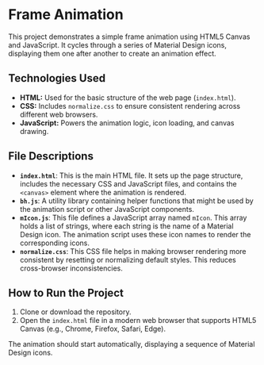 # Frame Animation

This project demonstrates a simple frame animation using HTML5 Canvas and JavaScript. It cycles through a series of Material Design icons, displaying them one after another to create an animation effect.

## Technologies Used

*   **HTML:** Used for the basic structure of the web page (`index.html`).
*   **CSS:** Includes `normalize.css` to ensure consistent rendering across different web browsers.
*   **JavaScript:** Powers the animation logic, icon loading, and canvas drawing.

## File Descriptions

*   **`index.html`**: This is the main HTML file. It sets up the page structure, includes the necessary CSS and JavaScript files, and contains the `<canvas>` element where the animation is rendered.
*   **`bh.js`**: A utility library containing helper functions that might be used by the animation script or other JavaScript components.
*   **`mIcon.js`**: This file defines a JavaScript array named `mIcon`. This array holds a list of strings, where each string is the name of a Material Design icon. The animation script uses these icon names to render the corresponding icons.
*   **`normalize.css`**: This CSS file helps in making browser rendering more consistent by resetting or normalizing default styles. This reduces cross-browser inconsistencies.

## How to Run the Project

1.  Clone or download the repository.
2.  Open the `index.html` file in a modern web browser that supports HTML5 Canvas (e.g., Chrome, Firefox, Safari, Edge).

The animation should start automatically, displaying a sequence of Material Design icons.